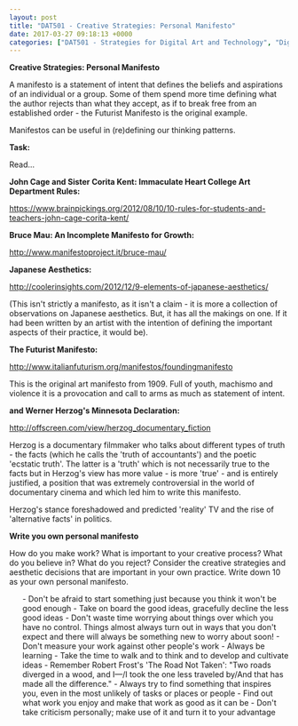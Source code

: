```yaml
---
layout: post
title: "DAT501 - Creative Strategies: Personal Manifesto"
date: 2017-03-27 09:18:13 +0000
categories: ["DAT501 - Strategies for Digital Art and Technology", "Digital Art and Technology"]
---
```


**Creative Strategies: Personal Manifesto**

A manifesto is a statement of intent that defines the beliefs and aspirations of an individual or a group. Some of them spend more time defining what the author rejects than what they accept, as if to break free from an established order - the Futurist Manifesto is the original example.

Manifestos can be useful in (re)defining our thinking patterns.

**Task:**

Read...

**John Cage and Sister Corita Kent: Immaculate Heart College Art Department Rules:**

<a href="https://www.brainpickings.org/2012/08/10/10-rules-for-students-and-teachers-john-cage-corita-kent/">https://www.brainpickings.org/2012/08/10/10-rules-for-students-and-teachers-john-cage-corita-kent/</a>

**Bruce Mau: An Incomplete Manifesto for Growth:**

<a href="http://www.manifestoproject.it/bruce-mau/">http://www.manifestoproject.it/bruce-mau/</a>

**Japanese Aesthetics:**

<a href="http://coolerinsights.com/2012/12/9-elements-of-japanese-aesthetics/">http://coolerinsights.com/2012/12/9-elements-of-japanese-aesthetics/</a>

(This isn't strictly a manifesto, as it isn't a claim - it is more a collection of observations on Japanese aesthetics. But, it has all the makings on one. If it had been written by an artist with the intention of defining the important aspects of their practice, it would be).

**The Futurist Manifesto:**

<a href="http://www.italianfuturism.org/manifestos/foundingmanifesto">http://www.italianfuturism.org/manifestos/foundingmanifesto</a>

This is the original art manifesto from 1909. Full of youth, machismo and violence it is a provocation and call to arms as much as statement of intent.

**and Werner Herzog's Minnesota Declaration:**

<a href="http://offscreen.com/view/herzog_documentary_fiction">http://offscreen.com/view/herzog_documentary_fiction</a>

Herzog is a documentary filmmaker who talks about different types of truth - the facts (which he calls the 'truth of accountants') and the poetic 'ecstatic truth'. The latter is a 'truth' which is not necessarily true to the facts but in Herzog's view has more value - is more 'true' - and is entirely justified, a position that was extremely controversial in the world of documentary cinema and which led him to write this manifesto.

Herzog's stance foreshadowed and predicted 'reality' TV and the rise of 'alternative facts' in politics.

**Write you own personal manifesto**

How do you make work? What is important to your creative process? What do you believe in? What do you reject? Consider the creative strategies and aesthetic decisions that are important in your own practice. Write down 10 as your own personal manifesto.
<ol>
 	- Don't be afraid to start something just because you think it won't be good enough
 	- Take on board the good ideas, gracefully decline the less good ideas
 	- Don't waste time worrying about things over which you have no control. Things almost always turn out in ways that you don't expect and there will always be something new to worry about soon!
 	- Don't measure your work against other people's work
 	- Always be learning
 	- Take the time to walk and to think and to develop and cultivate ideas
 	- Remember Robert Frost's 'The Road Not Taken': "Two roads diverged in a wood, and I—/I took the one less traveled by/And that has made all the difference."
 	- Always try to find something that inspires you, even in the most unlikely of tasks or places or people
 	- Find out what work you enjoy and make that work as good as it can be
 	- Don't take criticism personally; make use of it and turn it to your advantage
</ol>